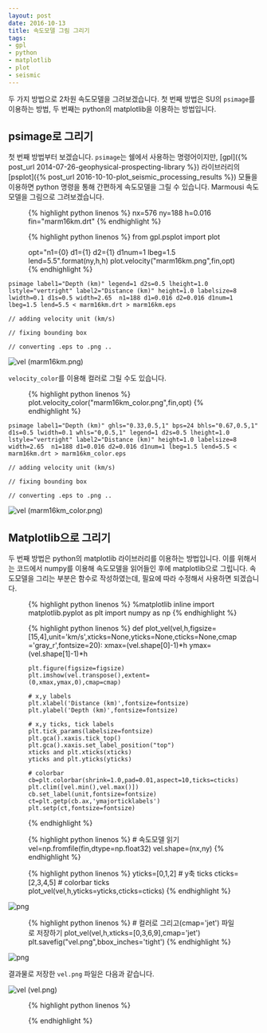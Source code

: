 ```yaml
---
layout: post
date: 2016-10-13
title: 속도모델 그림 그리기
tags: 
- gpl
- python
- matplotlib
- plot
- seismic
--- 
```

두 가지 방법으로 2차원 속도모델을 그려보겠습니다. 첫 번째 방법은 SU의 `psimage`를 이용하는 방법, 두 번째는 python의
matplotlib을 이용하는 방법입니다.

## psimage로 그리기

첫 번째 방법부터 보겠습니다. `psimage`는 쉘에서 사용하는 명령어이지만, [gpl]({% post_url
2014-07-26-geophysical-prospecting-library %}) 라이브러리의 [psplot]({% post_url
2016-10-10-plot_seismic_processing_results %}) 모듈을 이용하면 python 명령을 통해 간편하게 속도모델을
그릴 수 있습니다. Marmousi 속도모델을 그림으로 그려보겠습니다. 


<figure class="lineno-container">
{% highlight python linenos %}
nx=576
ny=188
h=0.016
fin="marm16km.drt"
{% endhighlight %}
</figure>


<figure class="lineno-container">
{% highlight python linenos %}
from gpl.psplot import plot

opt="n1={0} d1={1} d2={1} d1num=1 lbeg=1.5 lend=5.5".format(ny,h,h)
plot.velocity("marm16km.png",fin,opt)
{% endhighlight %}
</figure>

    psimage label1="Depth (km)" legend=1 d2s=0.5 lheight=1.0 lstyle="vertright" label2="Distance (km)" height=1.0 labelsize=8 lwidth=0.1 d1s=0.5 width=2.65  n1=188 d1=0.016 d2=0.016 d1num=1 lbeg=1.5 lend=5.5 < marm16km.drt > marm16km.eps
    
    // adding velocity unit (km/s)
    
    // fixing bounding box
    
    // converting .eps to .png ..

 
![vel]({{site.baseurl}}/images/2016-10-13-plot_seismic_velocity-marm16km.png)
(marm16km.png)

`velocity_color`를 이용해 컬러로 그릴 수도 있습니다. 


<figure class="lineno-container">
{% highlight python linenos %}
plot.velocity_color("marm16km_color.png",fin,opt)
{% endhighlight %}
</figure>

    psimage label1="Depth (km)" ghls="0.33,0.5,1" bps=24 bhls="0.67,0.5,1" d1s=0.5 lwidth=0.1 whls="0,0.5,1" legend=1 d2s=0.5 lheight=1.0 lstyle="vertright" label2="Distance (km)" height=1.0 labelsize=8 width=2.65  n1=188 d1=0.016 d2=0.016 d1num=1 lbeg=1.5 lend=5.5 < marm16km.drt > marm16km_color.eps
    
    // adding velocity unit (km/s)
    
    // fixing bounding box
    
    // converting .eps to .png ..

 
![vel]({{site.baseurl}}/images/2016-10-13-plot_seismic_velocity-marm16km_color.png)
(marm16km_color.png) 
 
## Matplotlib으로 그리기

두 번째 방법은 python의 matplotlib 라이브러리를 이용하는 방법입니다. 이를 위해서는 코드에서 numpy를 이용해 속도모델을
읽어들인 후에 matplotlib으로 그립니다. 속도모델을 그리는 부분은 함수로 작성하였는데, 필요에 따라 수정해서 사용하면 되겠습니다. 


<figure class="lineno-container">
{% highlight python linenos %}
%matplotlib inline
import matplotlib.pyplot as plt
import numpy as np
{% endhighlight %}
</figure>


<figure class="lineno-container">
{% highlight python linenos %}
def plot_vel(vel,h,figsize=[15,4],unit='km/s',xticks=None,yticks=None,cticks=None,cmap='gray_r',fontsize=20):
    xmax=(vel.shape[0]-1)*h
    ymax=(vel.shape[1]-1)*h
    
    plt.figure(figsize=figsize)
    plt.imshow(vel.transpose(),extent=(0,xmax,ymax,0),cmap=cmap)

    # x,y labels
    plt.xlabel('Distance (km)',fontsize=fontsize)
    plt.ylabel('Depth (km)',fontsize=fontsize)

    # x,y ticks, tick labels
    plt.tick_params(labelsize=fontsize)
    plt.gca().xaxis.tick_top()
    plt.gca().xaxis.set_label_position("top")
    xticks and plt.xticks(xticks)
    yticks and plt.yticks(yticks)

    # colorbar
    cb=plt.colorbar(shrink=1.0,pad=0.01,aspect=10,ticks=cticks)
    plt.clim([vel.min(),vel.max()])
    cb.set_label(unit,fontsize=fontsize)
    ct=plt.getp(cb.ax,'ymajorticklabels')
    plt.setp(ct,fontsize=fontsize)
{% endhighlight %}
</figure>


<figure class="lineno-container">
{% highlight python linenos %}
# 속도모델 읽기
vel=np.fromfile(fin,dtype=np.float32)
vel.shape=(nx,ny)
{% endhighlight %}
</figure>


<figure class="lineno-container">
{% highlight python linenos %}
yticks=[0,1,2] # y축 ticks
cticks=[2,3,4,5] # colorbar ticks
plot_vel(vel,h,yticks=yticks,cticks=cticks)
{% endhighlight %}
</figure>

 
![png]({{site.baseurl}}/images/2016-10-13-plot_seismic_velocity_11_0.png) 



<figure class="lineno-container">
{% highlight python linenos %}
# 컬러로 그리고(cmap='jet') 파일로 저장하기
plot_vel(vel,h,xticks=[0,3,6,9],cmap='jet')
plt.savefig("vel.png",bbox_inches='tight')
{% endhighlight %}
</figure>

 
![png]({{site.baseurl}}/images/2016-10-13-plot_seismic_velocity_12_0.png) 

 
결과물로 저장한 `vel.png` 파일은 다음과 같습니다.

![vel]({{site.baseurl}}/images/2016-10-13-plot_seismic_velocity-vel.png)
(vel.png) 


<figure class="lineno-container">
{% highlight python linenos %}

{% endhighlight %}
</figure>
